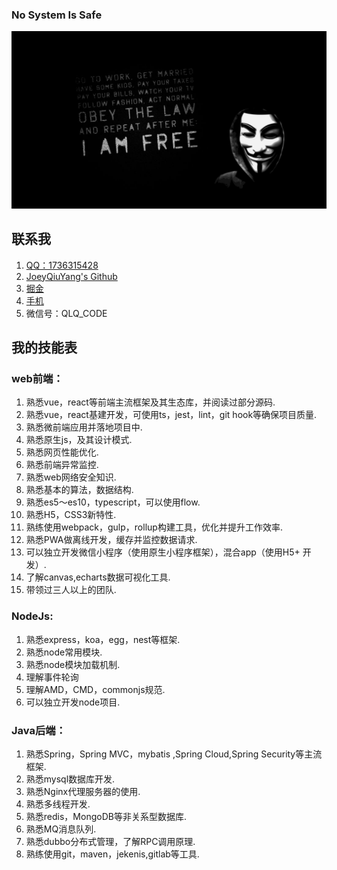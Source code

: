 ### No System Is Safe

![](https://github.com/JoeyQiuYang/JoeyQiuYang/blob/master/ha.jpg)

## 联系我
1. [QQ：1736315428](http://wpa.qq.com/msgrd?v=3&uin=1736315428&site=qq&menu=yes)
2. [JoeyQiuYang's Github](https://github.com/JoeyQiuYang)
3. [掘金](https://juejin.im/user/5a5e1680518825734d14a1d7)
4. [手机](tel:17621516394)
5. 微信号：QLQ_CODE


## 我的技能表

### web前端：
1. 熟悉vue，react等前端主流框架及其生态库，并阅读过部分源码.   
2. 熟悉vue，react基建开发，可使用ts，jest，lint，git hook等确保项目质量.   
3. 熟悉微前端应用并落地项目中.
4. 熟悉原生js，及其设计模式.   
5. 熟悉网页性能优化.   
6. 熟悉前端异常监控.    
7. 熟悉web网络安全知识.   
8. 熟悉基本的算法，数据结构.   
9. 熟悉es5～es10，typescript，可以使用flow.   
10. 熟悉H5，CSS3新特性.   
11. 熟练使用webpack，gulp，rollup构建工具，优化并提升工作效率.   
12. 熟悉PWA做离线开发，缓存并监控数据请求.   
13. 可以独立开发微信小程序（使用原生小程序框架），混合app（使用H5+ 开发）.   
14. 了解canvas,echarts数据可视化工具. 
15. 带领过三人以上的团队.   

### NodeJs:
1. 熟悉express，koa，egg，nest等框架. 
2. 熟悉node常用模块. 
3. 熟悉node模块加载机制. 
4. 理解事件轮询  
5. 理解AMD，CMD，commonjs规范. 
6. 可以独立开发node项目. 

### Java后端：
1. 熟悉Spring，Spring MVC，mybatis ,Spring Cloud,Spring Security等主流框架. 
2. 熟悉mysql数据库开发. 
3. 熟悉Nginx代理服务器的使用. 
4. 熟悉多线程开发. 
5. 熟悉redis，MongoDB等非关系型数据库. 
6. 熟悉MQ消息队列. 
7. 熟悉dubbo分布式管理，了解RPC调用原理. 
8. 熟练使用git，maven，jekenis,gitlab等工具. 
